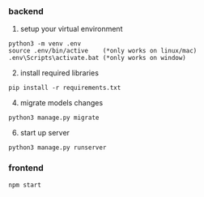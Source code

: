 ### backend
1. setup your virtual environment
```
python3 -m venv .env
source .env/bin/active    (*only works on linux/mac)
.env\Scripts\activate.bat (*only works on window)
```
2. install required libraries
```
pip install -r requirements.txt
```
4. migrate models changes
```
python3 manage.py migrate
```
6. start up server
```
python3 manage.py runserver
```

### frontend
```
npm start
```
